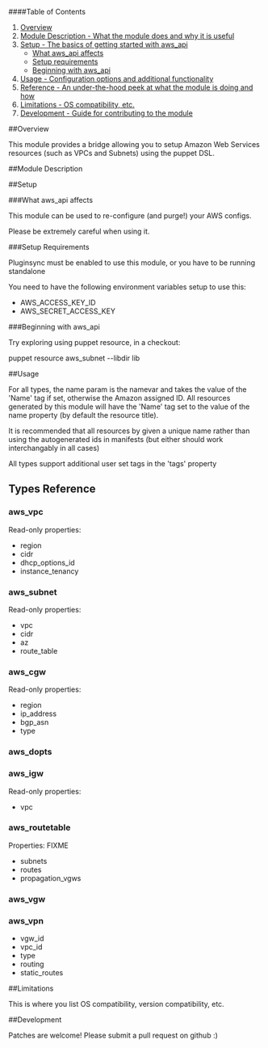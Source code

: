 ####Table of Contents

1. [Overview](#overview)
2. [Module Description - What the module does and why it is useful](#module-description)
3. [Setup - The basics of getting started with aws_api](#setup)
    * [What aws_api affects](#what-aws_api-affects)
    * [Setup requirements](#setup-requirements)
    * [Beginning with aws_api](#beginning-with-aws_api)
4. [Usage - Configuration options and additional functionality](#usage)
5. [Reference - An under-the-hood peek at what the module is doing and how](#reference)
5. [Limitations - OS compatibility, etc.](#limitations)
6. [Development - Guide for contributing to the module](#development)

##Overview

This module provides a bridge allowing you to setup Amazon Web Services resources (such as VPCs and Subnets) using the puppet DSL.

##Module Description

##Setup

###What aws_api affects

This module can be used to re-configure (and purge!) your AWS configs.

Please be extremely careful when using it.

###Setup Requirements

Pluginsync must be enabled to use this module, or you have to be running standalone

You need to have the following environment variables setup to use this:

  * AWS_ACCESS_KEY_ID
  * AWS_SECRET_ACCESS_KEY

###Beginning with aws_api

Try exploring using puppet resource, in a checkout:

  puppet resource aws_subnet --libdir lib

##Usage

For all types, the name param is the namevar and takes the value of the
'Name' tag if set, otherwise the Amazon assigned ID. All resources generated
by this module will have the 'Name' tag set to the value of the name property (by default the resource title).

It is recommended that all resources by given a unique name rather than using
the autogenerated ids in manifests (but either should work interchangably in all cases)

All types support additional user set tags in the 'tags' property

## Types Reference

### aws_vpc

Read-only properties:

 * region
 * cidr
 * dhcp_options_id
 * instance_tenancy

### aws_subnet 

Read-only properties:
  * vpc
  * cidr
  * az
  * route_table

### aws_cgw

Read-only properties:

  * region
  * ip_address
  * bgp_asn
  * type

### aws_dopts

### aws_igw

Read-only properties:

  * vpc

### aws_routetable

Properties: FIXME

  * subnets
  * routes
  * propagation_vgws

### aws_vgw

### aws_vpn

  * vgw_id
  * vpc_id
  * type
  * routing
  * static_routes

##Limitations

This is where you list OS compatibility, version compatibility, etc.

##Development

Patches are welcome! Please submit a pull request on github :)


